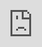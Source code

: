 ```yaml
---
layout: portfolio
permalink: projects/quiet-and-considerate
title: Quiet & Considerate
page: projects
description:
date: 1-1-2017
color: '#F7E6A4'
image: /images/projects/quiet-and-considerate/QuietAndConsiderate.thumb.jpg
shortHeader: true
---
```

{% assign pageColor = 'F7E6A4' %}

<div class="pb5 f4 lh-copy">
    <section class="pb4 bb b--{{pageColor}}">
        <div class="pt4 mw8-l">
            <p>
                A friend, <a href="https://twitter.com/SVBliss/">Sarah-Violet Bliss</a>, and her creative partner <a href="https://twitter.com/gcharlesrogers">Charles Rogers</a> wanted a logo for their new production company, <strong>Quiet and Considerate</strong>, to play at the end of their television show <a href="http://www.tbs.com/shows/search-party">Search Party</a>.
            </p>
            <p>
                I came up with a few concept sketches to determine the direction they wanted to take. Once we settled on "1800's theater vibe", we went through a couple more rounds before settling on the final graphic.
            </p>
        </div>
    </section>
    <section class="pv4">
        <div class="cf mb5-ns">
            <div class="w-100 w-50-ns fl ph4-m ph5-l">
                <img src="/images/projects/quiet-and-considerate/logo-variation-1.jpg" />
            </div>
            <div class="w-100 w-50-ns fl ph4-m ph5-l">
                <img src="/images/projects/quiet-and-considerate/logo-variation-2.jpg" />
            </div>
        </div>
        <div class="cf mb5 pb5 bb b--{{pageColor}}">
            <div class="w-100 w-50-ns fl ph4-m ph5-l">
                <img src="/images/projects/quiet-and-considerate/logo-variation-3.jpg" />
            </div>
            <div class="w-100 w-50-ns fl ph4-m ph5-l">
                <img src="/images/projects/quiet-and-considerate/logo-variation-5.jpg" />
            </div>
            <p class="f4 mid-gray tc pt4 cb i">A collection of some of the initial logo sketches.</p>
        </div>
        <div class="mb5 pb5 bb b--{{pageColor}} ph0 ph4-m ph6-l">
            <img src="/images/projects/quiet-and-considerate/QuietAndConsiderate.jpg" class="br4" />
            <p class="f4 mid-gray tc pt4 i">The final logo</p>
        </div>
        <div class="w-100 tc ph0 ph4-m ph6-l">
            <div class="relative br4" style="padding-bottom:56.25%">
                <iframe
                    width="100%"
                    class="br4"
                    src="https://www.youtube.com/embed/mKkcNQi5Fsc?rel=0&amp;showinfo=0&loop=1&playlist=mKkcNQi5Fsc"
                    frameborder="0"
                    gesture="media"
                    allow="encrypted-media"
                    allowfullscreen
                    style="
                        position: absolute;
                        top: 0;
                        left: 0;
                        width: 100%;
                        height: 100%;
                    "
                ></iframe>
            </div>
        </div>
        <p class="f4 mid-gray tc pt4 i">The final logo as it appears on television, animated by <a href="https://www.jaxmedia.com/">JAX Media</a>.</p>
    </section>
</div>

